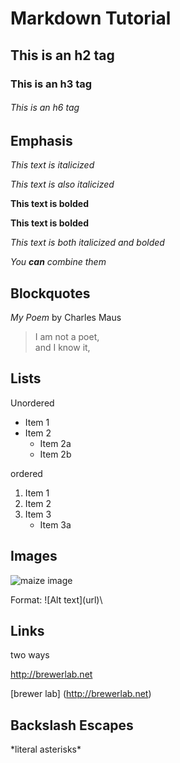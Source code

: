 # Markdown Tutorial 

## This is an h2 tag 

### This is an h3 tag

###### This is an h6 tag

## Emphasis

_This text is italicized_
 
*This text is also italicized*
 
__This text is bolded__
 
**This text is bolded**
 
_*This text is both italicized and bolded*_
 
_You **can** combine them_


## Blockquotes 

_My Poem_ by Charles Maus 

>I am not a poet,\
>and I know it, 

## Lists 

Unordered 


* Item 1 
* Item 2 
	* Item 2a
	* Item 2b


ordered 


1. Item 1 
2. Item 2 
3. Item 3 
	* Item 3a 


## Images 

![maize image](https://upload.wikimedia.org/wikipedia/commons/thumb/9/93/Maize_Corn_Cultivars.jpg/1200px-Maize_Corn_Cultivars.jpg)

Format: \!\[Alt text]\(url)\

## Links

two ways

http://brewerlab.net 

[brewer lab] (http://brewerlab.net)

## Backslash Escapes 

\*literal asterisks\*

